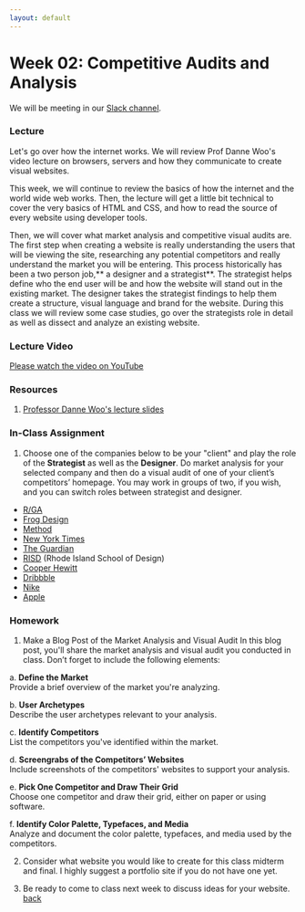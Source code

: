 ```yaml
---
layout: default
---
```


# Week 02: Competitive Audits and Analysis

We will be meeting in our [Slack channel](https://qc-design.slack.com/archives/C07H6BMBFAQ).

### Lecture

Let's go over how the internet works. We will review Prof Danne Woo's video lecture on browsers, servers and how they communicate to create visual websites.

This week, we will continue to review the basics of how the internet and the world wide web works. Then, the lecture will get a little bit technical to cover the very basics of HTML and CSS, and how to read the source of every website using developer tools.

Then, we will cover what market analysis and competitive visual audits are. The first step when creating a website is really understanding the users that will be viewing the site, researching any potential competitors and really understand the market you will be entering. This process historically has been a two person job,** a designer and a strategist**. The strategist helps define who the end user will be and how the website will stand out in the existing market. The designer takes the strategist findings to help them create a structure, visual language and brand for the website. During this class we will review some case studies, go over the strategists role in detail as well as dissect and analyze an existing website.

### Lecture Video

[Please watch the video on YouTube](https://www.youtube.com/watch?v=cIrdhTAhuHw)

### Resources
1. [Professor Danne Woo's lecture slides](https://teaching-files.s3.us-east-2.amazonaws.com/webdesign/Week02/webdesign_week02.pdf)


### In-Class Assignment
1. Choose one of the companies below to be your "client" and play the role of the **Strategist** as well as the **Designer**.
Do market analysis for your selected company and then do a visual audit of one of your client’s competitors’ homepage. You may work in groups of two, if you wish, and you can switch roles between strategist and designer.

- [R/GA](https://www.rga.com)
- [Frog Design](https://www.frog.co)
- [Method](https://www.method.com)
- [New York Times](https://www.nytimes.com)
- [The Guardian](https://www.theguardian.com)
- [RISD](https://www.risd.edu) (Rhode Island School of Design)
- [Cooper Hewitt](https://www.cooperhewitt.org)
- [Dribbble](https://dribbble.com)
- [Nike](https://www.nike.com)
- [Apple](https://www.apple.com)


### Homework
1. Make a Blog Post of the Market Analysis and Visual Audit In this blog post, you'll share the market analysis and visual audit you conducted in class. Don’t forget to include the following elements:

a. **Define the Market**  
   Provide a brief overview of the market you're analyzing.

b. **User Archetypes**  
   Describe the user archetypes relevant to your analysis.

c. **Identify Competitors**  
   List the competitors you've identified within the market.

d. **Screengrabs of the Competitors’ Websites**  
   Include screenshots of the competitors' websites to support your analysis.

e. **Pick One Competitor and Draw Their Grid**  
   Choose one competitor and draw their grid, either on paper or using software.

f. **Identify Color Palette, Typefaces, and Media**  
   Analyze and document the color palette, typefaces, and media used by the competitors.

2. Consider what website you would like to create for this class midterm and final. I highly suggest a portfolio site if you do not have one yet.

3. Be ready to come to class next week to discuss ideas for your website.
[back](./)
